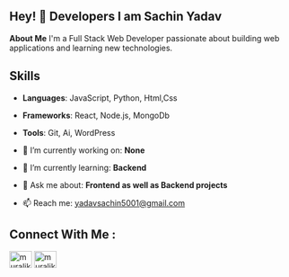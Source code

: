 ## Hey! 👋 Developers I am Sachin Yadav


**About Me**
I'm a Full Stack Web Developer passionate about building web applications and learning new technologies.

## Skills
- **Languages**: JavaScript, Python, Html,Css
- **Frameworks**: React, Node.js, MongoDb
- **Tools**: Git, Ai, WordPress
  

- 🔭 I’m currently working on: **None**
- 🌱 I’m currently learning: **Backend**
- 💬 Ask me about: **Frontend as well as Backend projects**
- 📫 Reach me: yadavsachin5001@gmail.com

## Connect With Me :
<a href="https://https://www.linkedin.com/in/sachin-yadav-631b6031a/" rel="nofollow"><img align="center" src="https://raw.githubusercontent.com/rahuldkjain/github-profile-readme-generator/master/src/images/icons/Social/linked-in-alt.svg" alt="muralikrishna-popuri-90b112239" height="30" width="40" style="max-width: 100%;"></a>
<a href="https://www.instagram.com/mr.sachin_72?igsh=MW9ma2lhbnA1cWZxdw==" rel="nofollow"><img align="center" src="https://raw.githubusercontent.com/rahuldkjain/github-profile-readme-generator/master/src/images/icons/Social/instagram.svg" alt="muralikrishnaorg" height="30" width="40" style="max-width: 100%;"></a>

